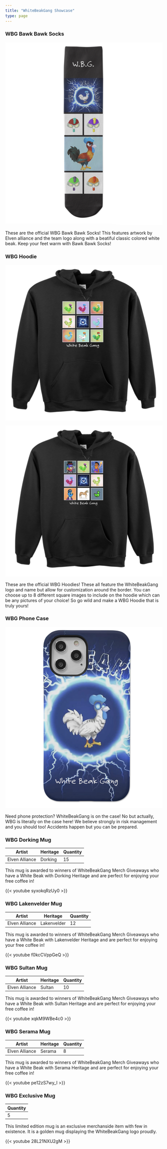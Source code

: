 ```yaml
---
title: "WhiteBeakGang Showcase"
type: page
---
```


### WBG Bawk Bawk Socks

![Bawk Bawk Socks](/images/showcase/WBGBawkBawkSocks.png "Bawk Bawk Socks")

These are the official WBG Bawk Bawk Socks! This features artwork by Elven alliance and the team logo along with a beatiful classic colored white beak. Keep your feet warm with Bawk Bawk Socks!

### WBG Hoodie

![WBG Hoodie Chickens](/images/showcase/WBGHoodieChickens.png "WBG Hoodie Chickens")

![WBG Hoodie NFTs](/images/showcase/WBGHoodieNFTs.png "WBG Hoodie NFTs")

These are the official WBG Hoodies! These all feature the WhiteBeakGang logo and name but allow for customization around the border. You can choose up to 8 different square images to include on the hoodie which can be any pictures of your choice! So go wild and make a WBG Hoodie that is truly yours!

### WBG Phone Case

![WBG Phone Case](/images/showcase/WBGPhoneCase.png "WBG Phone Case")

Need phone protection? WhiteBeakGang is on the case! No but actually, WBG is literally on the case here! We believe strongly in risk management and you should too! Accidents happen but you can be prepared.

### WBG Dorking Mug

| Artist           | Heritage  | Quantity |
| ---------------- | --------- | -------- |
| Elven Alliance   | Dorking   | 15       |

This mug is awarded to winners of WhiteBeakGang Merch Giveaways who have a White Beak with Dorking Heritage and are perfect for enjoying your free coffee in!

{{< youtube syxokqRzUy0 >}}

### WBG Lakenvelder Mug

| Artist           | Heritage    | Quantity |
| ---------------- | ----------- | -------- |
| Elven Alliance   | Lakenvelder | 12       |

This mug is awarded to winners of WhiteBeakGang Merch Giveaways who have a White Beak with Lakenvelder Heritage and are perfect for enjoying your free coffee in!

{{< youtube f0kcCVppGeQ >}}

### WBG Sultan Mug

| Artist           | Heritage  | Quantity |
| ---------------- | --------- | -------- |
| Elven Alliance   | Sultan    | 10       |

This mug is awarded to winners of WhiteBeakGang Merch Giveaways who have a White Beak with Sultan Heritage and are perfect for enjoying your free coffee in!

{{< youtube xqkM9WBe4c0 >}}

### WBG Serama Mug

| Artist           | Heritage  | Quantity |
| ---------------- | --------- | -------- |
| Elven Alliance   | Serama    | 8        |

This mug is awarded to winners of WhiteBeakGang Merch Giveaways who have a White Beak with Serama Heritage and are perfect for enjoying your free coffee in!

{{< youtube pe12zS7wy_I >}}

### WBG Exclusive Mug

| Quantity |
| -------- |
| 5        |

This limited edition mug is an exclusive merchanside item with few in existence. It is a golden mug displaying the WhiteBeakGang logo proudly.

{{< youtube 28L21NXU2gM >}}
